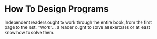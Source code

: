 How To Design Programs
====================

Independent readers ought to work through the entire book,
from the first page to the last.  "Work"...
a reader ought to solve all exercises or
at least know how to solve them.

